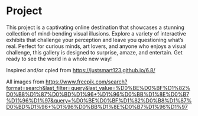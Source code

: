 # Project

This project is a captivating online destination that showcases a stunning collection of mind-bending visual illusions. Explore a variety of interactive exhibits that challenge your perception and leave you questioning what’s real. Perfect for curious minds, art lovers, and anyone who enjoys a visual challenge, this gallery is designed to surprise, amaze, and entertain. Get ready to see the world in a whole new way!


Inspired and/or cpied from https://justsmart123.github.io/6.8/

All images from https://www.freepik.com/search?format=search&last_filter=query&last_value=%D0%BE%D0%BF%D1%82%D0%B8%D1%87%D0%BD%D1%96+%D1%96%D0%BB%D1%8E%D0%B7%D1%96%D1%97&query=%D0%BE%D0%BF%D1%82%D0%B8%D1%87%D0%BD%D1%96+%D1%96%D0%BB%D1%8E%D0%B7%D1%96%D1%97
